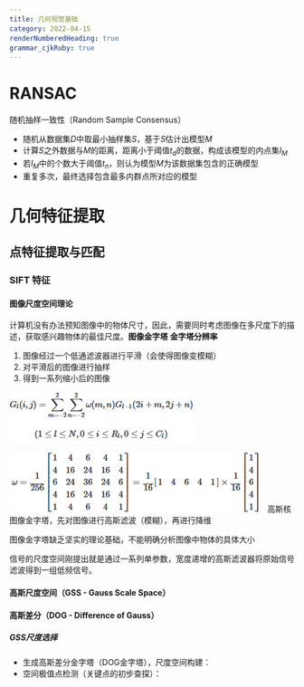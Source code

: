 ```yaml
---
title: 几何视觉基础
category: 2022-04-15
renderNumberedHeading: true
grammar_cjkRuby: true
---
```



# RANSAC
随机抽样一致性（Random Sample  Consensus）
- 随机从数据集$D$中取最小抽样集$S$，基于$S$估计出模型$M$
- 计算$S$之外数据与$M$的距离，距离小于阈值$t_d$的数据，构成该模型的内点集$I_M$
- 若$I_M$中的个数大于阈值$t_n$，则认为模型$M$为该数据集包含的正确模型
- 重复多次，最终选择包含最多内群点所对应的模型

# 几何特征提取
## 点特征提取与匹配
### SIFT 特征
#### 图像尺度空间理论
计算机没有办法预知图像中的物体尺寸，因此，需要同时考虑图像在多尺度下的描述，获取感兴趣物体的最佳尺度。**图像金字塔**
**金字塔分辨率**
1. 图像经过一个低通滤波器进行平滑（会使得图像变模糊）
2. 对平滑后的图像进行抽样
3. 得到一系列缩小后的图像


![enter description here](./images/1650023038686.png)

![enter description here](./images/1650023129894.png)
高斯核图像金字塔，先对图像进行高斯滤波（模糊），再进行降维

图像金字塔缺乏坚实的理论基础，不能明确分析图像中物体的具体大小

信号的尺度空间刚提出就是通过一系列单参数，宽度递增的高斯滤波器将原始信号滤波得到一组低频信号。



#### 高斯尺度空间（GSS - Gauss Scale Space）

#### 高斯差分（DOG - Difference of Gauss）
##### GSS尺度选择

- 生成高斯差分金字塔（DOG金字塔），尺度空间构建：
- 空间极值点检测（关键点的初步查探）：